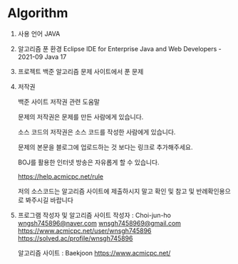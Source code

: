 # Algorithm

1. 사용 언어
   JAVA
   
2. 알고리즘 푼 환경
   Eclipse IDE for Enterprise Java and Web Developers - 2021-09
   Java 17
    
3. 프로젝트 
   백준 알고리즘 문제 사이트에서 푼 문제

4. 저작권
  
    백준 사이트 저작권 관련 도움말
    
    문제의 저작권은 문제를 만든 사람에게 있습니다.

    소스 코드의 저작권은 소스 코드를 작성한 사람에게 있습니다.

    문제의 본문을 블로그에 업로드하는 것 보다는 링크로 추가해주세요.

    BOJ를 활용한 인터넷 방송은 자유롭게 할 수 있습니다.
    
    https://help.acmicpc.net/rule
    
    저의 소스코드는 알고리즘 사이트에 제출하시지 말고 확인 및 참고 및 반례확인용으로 봐주시길 바랍니다

5. 프로그램 작성자 및 알고리즘 사이트
   작성자 :
     Choi-jun-ho
     wngsh745896@naver.com
     wnsgh7458969@gmail.com
     https://www.acmicpc.net/user/wnsgh745896
     https://solved.ac/profile/wnsgh745896
   
   알고리즘 사이트 : 
     Baekjoon https://www.acmicpc.net/
